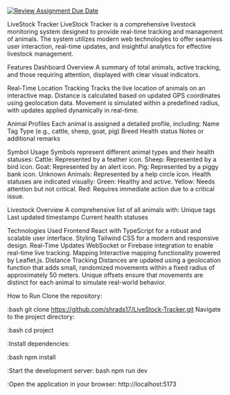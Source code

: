 [![Review Assignment Due Date](https://classroom.github.com/assets/deadline-readme-button-22041afd0340ce965d47ae6ef1cefeee28c7c493a6346c4f15d667ab976d596c.svg)](https://classroom.github.com/a/7XLS1QLQ)

LiveStock Tracker
LiveStock Tracker is a comprehensive livestock monitoring system designed to provide real-time tracking and management of animals. The system utilizes modern web technologies to offer seamless user interaction, real-time updates, and insightful analytics for effective livestock management.

Features
Dashboard Overview
A summary of total animals, active tracking, and those requiring attention, displayed with clear visual indicators.

Real-Time Location Tracking
Tracks the live location of animals on an interactive map. Distance is calculated based on updated GPS coordinates using geolocation data. Movement is simulated within a predefined radius, with updates applied dynamically in real-time.

Animal Profiles
Each animal is assigned a detailed profile, including: Name Tag Type (e.g., cattle, sheep, goat, pig) Breed Health status Notes or additional remarks

Symbol Usage
Symbols represent different animal types and their health statuses: Cattle: Represented by a feather icon. Sheep: Represented by a bird icon. Goat: Represented by an alert icon. Pig: Represented by a piggy bank icon. Unknown Animals: Represented by a help circle icon. Health statuses are indicated visually: Green: Healthy and active. Yellow: Needs attention but not critical. Red: Requires immediate action due to a critical issue.

Livestock Overview
A comprehensive list of all animals with: Unique tags Last updated timestamps Current health statuses

Technologies Used
Frontend React with TypeScript for a robust and scalable user interface. Styling Tailwind CSS for a modern and responsive design. Real-Time Updates WebSocket or Firebase integration to enable real-time live tracking. Mapping Interactive mapping functionality powered by Leaflet.js. Distance Tracking Distances are updated using a geolocation function that adds small, randomized movements within a fixed radius of approximately 50 meters. Unique offsets ensure that movements are distinct for each animal to simulate real-world behavior.

How to Run
Clone the repository:

:bash git clone https://github.com/shrads17/LiveStock-Tracker.git Navigate to the project directory:

:bash cd project

:Install dependencies:

:bash npm install

:Start the development server: bash npm run dev

:Open the application in your browser: http://localhost:5173
